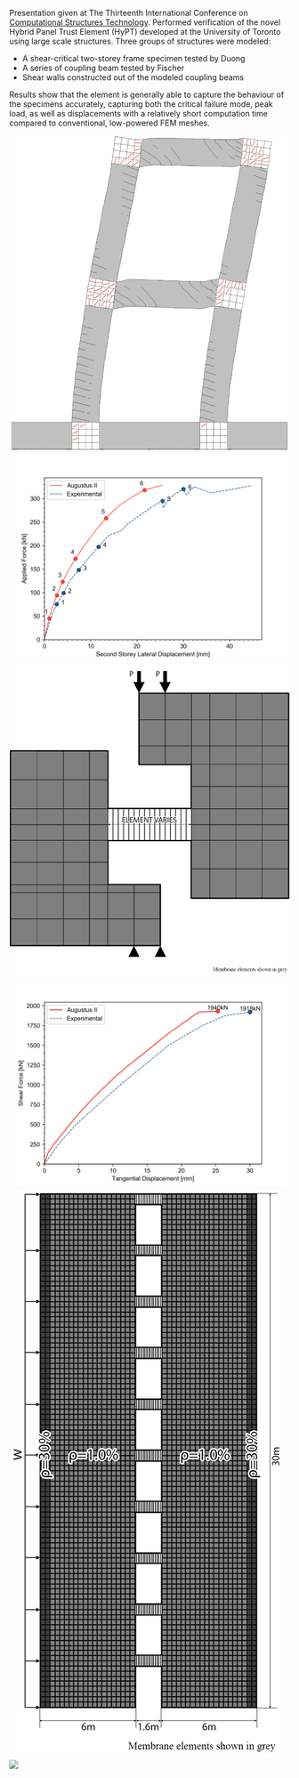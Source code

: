 
Presentation given at The Thirteenth International Conference on [Computational Structures Technology](http://www.cstconference.com). Performed verification of the novel Hybrid Panel Trust Element (HyPT) developed at the University of Toronto using large scale structures. Three groups of structures were modeled:

- A shear-critical two-storey frame specimen tested by Duong
- A series of coupling beam tested by Fischer
- Shear walls constructed out of the modeled coupling beams

Results show that the element is generally able to capture the behaviour of the specimens accurately, capturing both the critical failure mode, peak load, as well as displacements with a relatively short computation time compared to conventional, low-powered FEM meshes.

![](/page/cstx/duong_cracks.png)
![](/page/cstx/duong_graph.png)
![](/page/cstx/Fisher_Diagram.png)
![](/page/cstx/CBF1_graph.png)
![](/page/cstx/wall_diagram.png)
![](/page/cstx/wall_animated.gif)